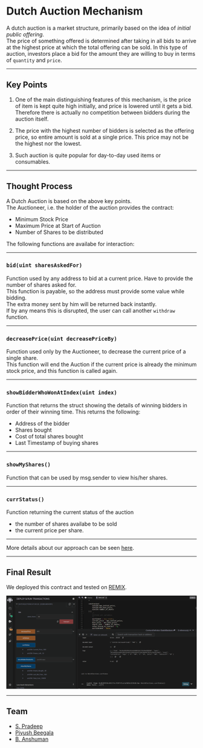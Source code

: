# Dutch Auction Mechanism

A dutch auction is a market structure, primarily based on the idea of _initial public offering_.  
The price of something offered is determined after taking in all bids to arrive at the highest price at which the total offering can be sold. In this type of auction, investors place a bid for the amount they are willing to buy in terms of `quantity` and `price`.

---

## Key Points

1. One of the main distinguishing features of this mechanism, is the price of item is kept quite high initially, and price is lowered until it gets a bid.  
   Therefore there is actually no competition between bidders during the auction itself.

2. The price with the highest number of bidders is selected as the offering price, so entire amount is sold at a single price. This price may not be the highest nor the lowest.

3. Such auction is quite popular for day-to-day used items or consumables.

---

## Thought Process

A Dutch Auction is based on the above key points.  
The Auctioneer, i.e. the holder of the auction provides the contract:

- Minimum Stock Price
- Maximum Price at Start of Auction
- Number of Shares to be distributed

The following functions are availabe for interaction:

---

### `bid(uint sharesAskedFor)`

Function used by any address to bid at a current price. Have to provide the number of shares asked for.  
This function is payable, so the address must provide some value while bidding.  
The extra money sent by him will be returned back instantly.  
If by any means this is disrupted, the user can call another `withdraw` function.

---

### `decreasePrice(uint decreasePriceBy)`

Function used only by the Auctioneer, to decrease the current price of a single share.  
This function will end the Auction if the current price is already the minimum stock price, and this function is called again.

---

### `showBidderWhoWonAtIndex(uint index)`

Function that returns the struct showing the details of winning bidders in order of their winning time.
This returns the following:

- Address of the bidder
- Shares bought
- Cost of total shares bought
- Last Timestamp of buying shares

---

### `showMyShares()`

Function that can be used by msg.sender to view his/her shares.

---

### `currStatus()`

Function returning the current status of the auction

- the number of shares availabe to be sold
- the current price per share.

---

More details about our approach can be seen [here](./approach.txt).

---

## Final Result

We deployed this contract and tested on [REMIX](https://remix.ethereum.org).

![screenshot](./assets/remixDutchAuction.png)

---

## Team

- [S. Pradeep](https://github.com/suresh-pradeep)
- [Piyush Beegala](https://github.com/franticalien)
- [B. Anshuman](https://github.com/ba-13)
